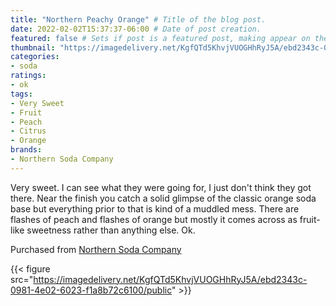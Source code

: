```yaml
---
title: "Northern Peachy Orange" # Title of the blog post.
date: 2022-02-02T15:37:37-06:00 # Date of post creation.
featured: false # Sets if post is a featured post, making appear on the home page side bar.
thumbnail: "https://imagedelivery.net/KgfQTd5KhvjVUOGHhRyJ5A/ebd2343c-0981-4e02-6023-f1a8b72c6100/thumb" # Sets thumbnail image appearing inside card on homepage.
categories:
- soda
ratings:
- ok
tags:
- Very Sweet
- Fruit
- Peach
- Citrus
- Orange
brands:
- Northern Soda Company
---
```


Very sweet. I can see what they were going for, I just don't think they got there. Near the finish you catch a solid glimpse of the classic orange soda base but everything prior to that is kind of a muddled mess. There are flashes of peach and flashes of orange but mostly it comes across as fruit-like sweetness rather than anything else. Ok.

Purchased from [Northern Soda Company](https://northernsoda.com)

{{< figure src="https://imagedelivery.net/KgfQTd5KhvjVUOGHhRyJ5A/ebd2343c-0981-4e02-6023-f1a8b72c6100/public" >}}